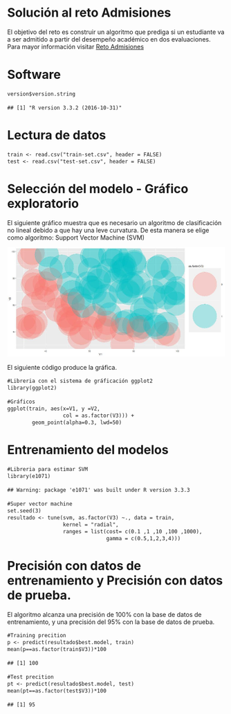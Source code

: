 Solución al reto Admisiones
===========================

El objetivo del reto es construir un algoritmo que prediga si un
estudiante va a ser admitido a partir del desempeño académico en dos
evaluaciones. Para mayor información visitar [Reto
Admisiones](https://github.com/charlielito/supervised-basico-admission-exams)

Software
========

    version$version.string

    ## [1] "R version 3.3.2 (2016-10-31)"

Lectura de datos
================

    train <- read.csv("train-set.csv", header = FALSE)
    test <- read.csv("test-set.csv", header = FALSE)

Selección del modelo - Gráfico exploratorio
===========================================

El siguiente gráfico muestra que es necesario un algoritmo de
clasificación no lineal debido a que hay una leve curvatura. De esta
manera se elige como algoritmo: Support Vector Machine (SVM)

![Grafico 1](Graficas/plot1.jpg)

El siguiente código produce la gráfica.

    #Libreria con el sistema de gráficación ggplot2
    library(ggplot2)

    #Gráficos
    ggplot(train, aes(x=V1, y =V2, 
                      col = as.factor(V3))) +
            geom_point(alpha=0.3, lwd=50)

Entrenamiento del modelos
=========================

    #Libreria para estimar SVM
    library(e1071)

    ## Warning: package 'e1071' was built under R version 3.3.3

    #Super vector machine
    set.seed(3)
    resultado <- tune(svm, as.factor(V3) ~., data = train,
                      kernel = "radial",
                      ranges = list(cost= c(0.1 ,1 ,10 ,100 ,1000),
                                    gamma = c(0.5,1,2,3,4)))

Precisión con datos de entrenamiento y Precisión con datos de prueba.
=====================================================================

El algoritmo alcanza una precisión de 100% con la base de datos de
entrenamiento, y una precisión del 95% con la base de datos de prueba.

    #Training precition
    p <- predict(resultado$best.model, train)
    mean(p==as.factor(train$V3))*100

    ## [1] 100

    #Test precition
    pt <- predict(resultado$best.model, test)
    mean(pt==as.factor(test$V3))*100

    ## [1] 95
